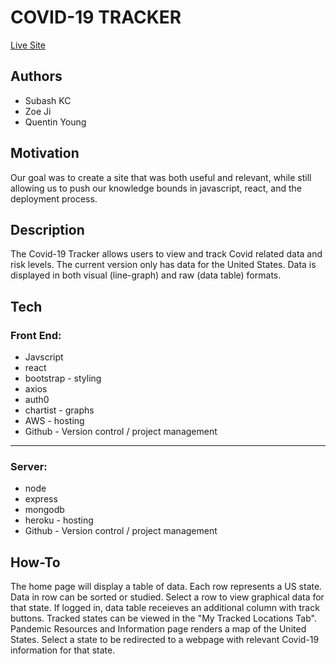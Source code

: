 # COVID-19 TRACKER

[Live Site](https://main.do2oxane2zo2h.amplifyapp.com/)

## Authors

* Subash KC
* Zoe Ji
* Quentin Young

## Motivation

Our goal was to create a site that was both useful and relevant, while still allowing us to push our knowledge bounds in javascript, react, and the deployment process. 

## Description

The Covid-19 Tracker allows users to view and track Covid related data and risk levels. The current version only has data for the United States. Data is displayed in both visual (line-graph) and raw (data table) formats.

## Tech

### Front End:

* Javscript
* react
* bootstrap - styling
* axios
* auth0
* chartist - graphs
* AWS - hosting
* Github - Version control / project management

---

### Server:
* node
* express
* mongodb
* heroku - hosting
* Github - Version control / project management


## How-To

The home page will display a table of data. Each row represents a US state. Data in row can be sorted or studied. Select a row to view graphical data for that state. If logged in, data table receieves an additional column with track buttons.  Tracked states can be viewed in the "My Tracked Locations Tab". Pandemic Resources and Information page renders a map of the United States. Select a state to be redirected to a webpage with relevant Covid-19 information for that state. 